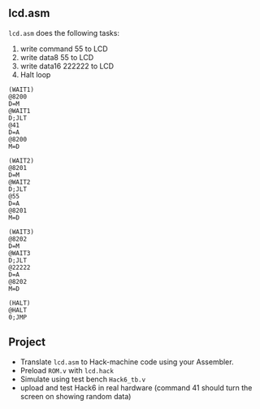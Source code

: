 ## lcd.asm

`lcd.asm` does the following tasks:
1. write command 55 to LCD
2. write data8 55 to LCD
3. write data16 222222 to LCD
4. Halt loop

```
(WAIT1)
@8200
D=M
@WAIT1
D;JLT
@41
D=A
@8200
M=D

(WAIT2)
@8201
D=M
@WAIT2
D;JLT
@55
D=A
@8201
M=D

(WAIT3)
@8202
D=M
@WAIT3
D;JLT
@22222
D=A
@8202
M=D

(HALT)
@HALT
0;JMP

```

## Project
* Translate `lcd.asm` to Hack-machine code using your Assembler.
* Preload `ROM.v` with `lcd.hack`
* Simulate using test bench `Hack6_tb.v`
* upload and test Hack6 in real hardware (command 41 should turn the screen on showing random data)
